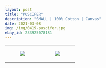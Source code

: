```yaml
---
layout: post
title: "PUSCIFER"
description: "SMALL | 100% Cotton | Canvas"
date: 2021-03-08
img: /img/0419-puscifer.jpg
ebay_id: 233925078181
---
```




<table style="width:100%;"><tr><td style="vertical-align:top;">
      <figure class="tmblr-full" data-orig-height="2048" data-orig-width="1365" data-orig-src="https://concertshirts.netlify.app/shirts/0419/0419-01.jpg"><img src="https://64.media.tumblr.com/4528ae01884655406d1863d08690eb2e/6cdc5a4de0e073d4-2c/s540x810/ebbad0c0452e1488001e8b7daf084ea27976bb5f.jpg" data-orig-height="2048" data-orig-width="1365" data-orig-src="https://concertshirts.netlify.app/shirts/0419/0419-01.jpg"/></figure></td>
    <td style="vertical-align:top;">
      <figure class="tmblr-full" data-orig-height="2048" data-orig-width="1365" data-orig-src="https://concertshirts.netlify.app/shirts/0419/0419-02.jpg"><img src="https://64.media.tumblr.com/c529c0b885c29abd4a7c1a52e78b3cba/6cdc5a4de0e073d4-45/s540x810/98f843826cdedc9d4448a077dce75a850b165c7d.jpg" data-orig-height="2048" data-orig-width="1365" data-orig-src="https://concertshirts.netlify.app/shirts/0419/0419-02.jpg"/></figure></td>
  </tr></table>
